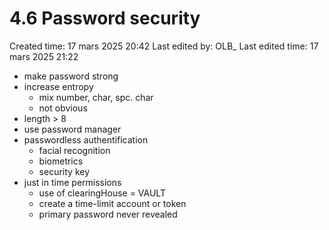 # 4.6 Password security

Created time: 17 mars 2025 20:42
Last edited by: OLB_
Last edited time: 17 mars 2025 21:22

- make password strong
- increase entropy
    - mix number, char, spc. char
    - not obvious
- length > 8
- use password manager
- passwordless authentification
    - facial recognition
    - biometrics
    - security key
- just in time permissions
    - use of clearingHouse = VAULT
    - create a time-limit account or token
    - primary password never revealed